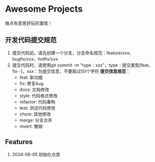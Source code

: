 # Awesome Projects

做点有意思好玩的事情！

## 开发代码提交规范
1. 提交代码前，请先创建一个分支，分支命名规范：feature/xxx、bugfix/xxx、hotfix/xxx
2. 提交代码时，请使用git commit -m "type：xxx"，type：提交类型[feat、fix···]，xxx：为提交信息，不要超过50个字符
**提交信息规范**：
    - feat: 新功能
    - fix: 修复bug
    - docs: 文档修改
    - style: 代码格式修改
    - refactor: 代码重构
    - test: 测试代码修改
    - chore: 其他修改
    - merge: 分支合并
    - revert: 撤销

## Features
1. 2024-06-05 初始化仓库

